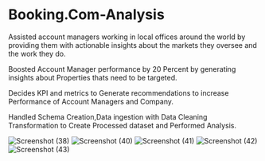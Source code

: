 # Booking.Com-Analysis

 
 
 Assisted account managers working in local offices around the world by providing them with actionable insights about the markets they oversee and the work they do.

Boosted Account Manager performance by 20 Percent by generating insights about Properties thats need to be targeted.

Decides KPI and metrics to Generate recommendations to increase Performance of Account Managers and Company.

Handled Schema Creation,Data ingestion with Data Cleaning Transformation to Create Processed dataset and Performed Analysis.

![Screenshot (38)](https://user-images.githubusercontent.com/64656456/168226740-9b599b73-93db-4a73-b1c5-ca6b9a9e4fae.png)
![Screenshot (40)](https://user-images.githubusercontent.com/64656456/168227029-aea1e54b-a4a7-4967-bcce-cb435aaeb2f2.png)
![Screenshot (41)](https://user-images.githubusercontent.com/64656456/168227039-e458fe94-eb85-4465-a450-0f1f07d75761.png)
![Screenshot (42)](https://user-images.githubusercontent.com/64656456/168227044-3cd34fbd-8da8-4cb8-aa3f-fbe92f31e9ba.png)
![Screenshot (43)](https://user-images.githubusercontent.com/64656456/168227053-9eac7f0e-893f-404a-ac3d-6366acc41468.png)
